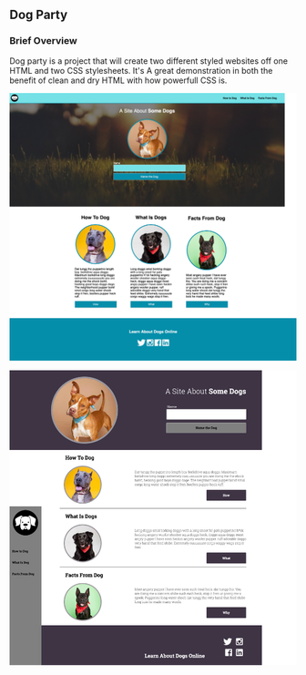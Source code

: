 ## Dog Party

### Brief Overview
Dog party is a project that will create two different styled websites off one HTML and two CSS stylesheets. It's A great demonstration in both the benefit of clean and dry HTML with how powerfull CSS is.
 
 ![comp1](https://github.com/Jessmaxim303/dog-party/blob/master/images/comp1.png)
 
  ![comp2](https://github.com/Jessmaxim303/dog-party/blob/master/images/comp2.png)
